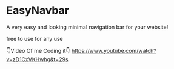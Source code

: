 # EasyNavbar

A very easy and looking minimal navigation bar for your website!

free to use for any use

👇Video Of me Coding it👇
https://www.youtube.com/watch?v=zD1CxVKHwhg&t=29s
